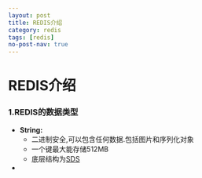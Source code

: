 ```yaml
---
layout: post
title: REDIS介绍
category: redis
tags: [redis]
no-post-nav: true
---
```


REDIS介绍
===

### 1.REDIS的数据类型

- **String:**  
  - 二进制安全,可以包含任何数据.包括图片和序列化对象
  -  一个键最大能存储512MB 
  - 底层结构为[SDS](https://blog.touchfishes.com/redis/2021/07/20/redis-sds.html)
- 

